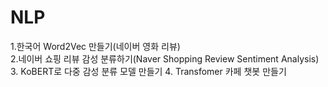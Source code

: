 # NLP

1.한국어 Word2Vec 만들기(네이버 영화 리뷰) <br>
2.네이버 쇼핑 리뷰 감성 분류하기(Naver Shopping Review Sentiment Analysis)
3. KoBERT로 다중 감성 분류 모델 만들기
4. Transfomer 카페 챗봇 만들기

